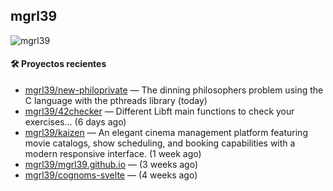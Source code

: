 ## mgrl39 
<p align="left"> <img src="https://komarev.com/ghpvc/?username=mgrbl&label=Profile%20views&color=0e75b6&style=flat" alt="mgrl39" /> </p>












#### 🛠 Proyectos recientes

- [mgrl39/new-philoprivate](https://github.com/mgrl39/new-philoprivate) — The dinning philosophers problem using the C language with the pthreads library (today)
- [mgrl39/42checker](https://github.com/mgrl39/42checker) — Different Libft main functions to check your exercises... (6 days ago)
- [mgrl39/kaizen](https://github.com/mgrl39/kaizen) — An elegant cinema management platform featuring movie catalogs, show scheduling, and booking capabilities with a modern responsive interface. (1 week ago)
- [mgrl39/mgrl39.github.io](https://github.com/mgrl39/mgrl39.github.io) —  (3 weeks ago)
- [mgrl39/cognoms-svelte](https://github.com/mgrl39/cognoms-svelte) —  (4 weeks ago)




